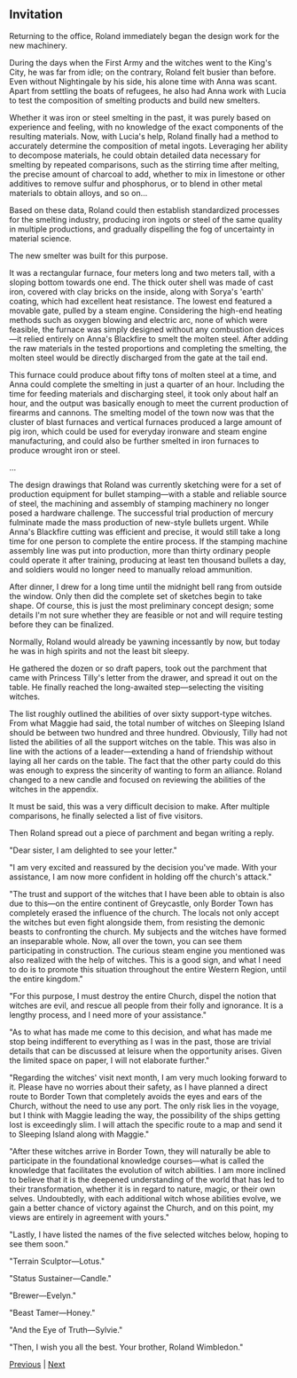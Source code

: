 ## Invitation
Returning to the office, Roland immediately began the design work for the new machinery.



During the days when the First Army and the witches went to the King's City, he was far from idle; on the contrary, Roland felt busier than before. Even without Nightingale by his side, his alone time with Anna was scant. Apart from settling the boats of refugees, he also had Anna work with Lucia to test the composition of smelting products and build new smelters.



Whether it was iron or steel smelting in the past, it was purely based on experience and feeling, with no knowledge of the exact components of the resulting materials. Now, with Lucia's help, Roland finally had a method to accurately determine the composition of metal ingots. Leveraging her ability to decompose materials, he could obtain detailed data necessary for smelting by repeated comparisons, such as the stirring time after melting, the precise amount of charcoal to add, whether to mix in limestone or other additives to remove sulfur and phosphorus, or to blend in other metal materials to obtain alloys, and so on...



Based on these data, Roland could then establish standardized processes for the smelting industry, producing iron ingots or steel of the same quality in multiple productions, and gradually dispelling the fog of uncertainty in material science.



The new smelter was built for this purpose.



It was a rectangular furnace, four meters long and two meters tall, with a sloping bottom towards one end. The thick outer shell was made of cast iron, covered with clay bricks on the inside, along with Sorya's 'earth' coating, which had excellent heat resistance. The lowest end featured a movable gate, pulled by a steam engine. Considering the high-end heating methods such as oxygen blowing and electric arc, none of which were feasible, the furnace was simply designed without any combustion devices—it relied entirely on Anna's Blackfire to smelt the molten steel. After adding the raw materials in the tested proportions and completing the smelting, the molten steel would be directly discharged from the gate at the tail end.



This furnace could produce about fifty tons of molten steel at a time, and Anna could complete the smelting in just a quarter of an hour. Including the time for feeding materials and discharging steel, it took only about half an hour, and the output was basically enough to meet the current production of firearms and cannons. The smelting model of the town now was that the cluster of blast furnaces and vertical furnaces produced a large amount of pig iron, which could be used for everyday ironware and steam engine manufacturing, and could also be further smelted in iron furnaces to produce wrought iron or steel.



...



The design drawings that Roland was currently sketching were for a set of production equipment for bullet stamping—with a stable and reliable source of steel, the machining and assembly of stamping machinery no longer posed a hardware challenge. The successful trial production of mercury fulminate made the mass production of new-style bullets urgent. While Anna's Blackfire cutting was efficient and precise, it would still take a long time for one person to complete the entire process. If the stamping machine assembly line was put into production, more than thirty ordinary people could operate it after training, producing at least ten thousand bullets a day, and soldiers would no longer need to manually reload ammunition.



After dinner, I drew for a long time until the midnight bell rang from outside the window. Only then did the complete set of sketches begin to take shape. Of course, this is just the most preliminary concept design; some details I'm not sure whether they are feasible or not and will require testing before they can be finalized.



Normally, Roland would already be yawning incessantly by now, but today he was in high spirits and not the least bit sleepy.



He gathered the dozen or so draft papers, took out the parchment that came with Princess Tilly's letter from the drawer, and spread it out on the table. He finally reached the long-awaited step—selecting the visiting witches.



The list roughly outlined the abilities of over sixty support-type witches. From what Maggie had said, the total number of witches on Sleeping Island should be between two hundred and three hundred. Obviously, Tilly had not listed the abilities of all the support witches on the table. This was also in line with the actions of a leader—extending a hand of friendship without laying all her cards on the table. The fact that the other party could do this was enough to express the sincerity of wanting to form an alliance. Roland changed to a new candle and focused on reviewing the abilities of the witches in the appendix.



It must be said, this was a very difficult decision to make. After multiple comparisons, he finally selected a list of five visitors.



Then Roland spread out a piece of parchment and began writing a reply.



"Dear sister, I am delighted to see your letter."



"I am very excited and reassured by the decision you've made. With your assistance, I am now more confident in holding off the church's attack."



"The trust and support of the witches that I have been able to obtain is also due to this—on the entire continent of Greycastle, only Border Town has completely erased the influence of the church. The locals not only accept the witches but even fight alongside them, from resisting the demonic beasts to confronting the church. My subjects and the witches have formed an inseparable whole. Now, all over the town, you can see them participating in construction. The curious steam engine you mentioned was also realized with the help of witches. This is a good sign, and what I need to do is to promote this situation throughout the entire Western Region, until the entire kingdom."



"For this purpose, I must destroy the entire Church, dispel the notion that witches are evil, and rescue all people from their folly and ignorance. It is a lengthy process, and I need more of your assistance."



"As to what has made me come to this decision, and what has made me stop being indifferent to everything as I was in the past, those are trivial details that can be discussed at leisure when the opportunity arises. Given the limited space on paper, I will not elaborate further."



"Regarding the witches' visit next month, I am very much looking forward to it. Please have no worries about their safety, as I have planned a direct route to Border Town that completely avoids the eyes and ears of the Church, without the need to use any port. The only risk lies in the voyage, but I think with Maggie leading the way, the possibility of the ships getting lost is exceedingly slim. I will attach the specific route to a map and send it to Sleeping Island along with Maggie."



"After these witches arrive in Border Town, they will naturally be able to participate in the foundational knowledge courses—what is called the knowledge that facilitates the evolution of witch abilities. I am more inclined to believe that it is the deepened understanding of the world that has led to their transformation, whether it is in regard to nature, magic, or their own selves. Undoubtedly, with each additional witch whose abilities evolve, we gain a better chance of victory against the Church, and on this point, my views are entirely in agreement with yours."



"Lastly, I have listed the names of the five selected witches below, hoping to see them soon."



"Terrain Sculptor—Lotus."



"Status Sustainer—Candle."



"Brewer—Evelyn."



"Beast Tamer—Honey."



"And the Eye of Truth—Sylvie."

"Then, I wish you all the best. Your brother, Roland Wimbledon."





[Previous](CH0236.md) | [Next](CH0238.md)
